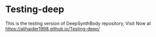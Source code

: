 # Testing-deep
This is the testing version of DeepSynthBody repository, 
Visit Now at https://alihaider1998.github.io/Testing-deep/
